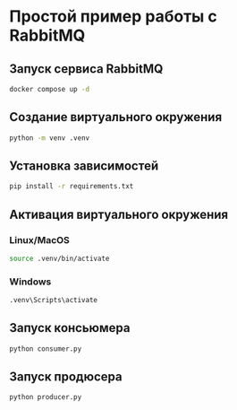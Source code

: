 # Простой пример работы с RabbitMQ 

## Запуск сервиса RabbitMQ

```bash
docker compose up -d
```

## Создание виртуального окружения

```bash
python -m venv .venv
```

## Установка зависимостей

```bash
pip install -r requirements.txt
```

## Активация виртуального окружения

### Linux/MacOS

```bash
source .venv/bin/activate
```

### Windows

```bash
.venv\Scripts\activate
```

## Запуск консьюмера

```bash
python consumer.py
```

## Запуск продюсера

```bash
python producer.py
```
